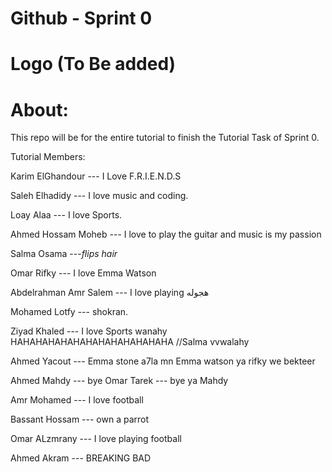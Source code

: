 ﻿# Github - Sprint 0


Logo (To Be added)
===================

About:
======
This repo will be for the entire tutorial to finish the Tutorial Task of Sprint 0.

Tutorial Members:

Karim ElGhandour --- I Love F.R.I.E.N.D.S

Saleh Elhadidy  --- I love music and coding.

Loay Alaa --- I love Sports.

Ahmed Hossam Moheb --- I love to play the guitar and music is my passion

Salma Osama ---*flips hair*

Omar Rifky --- I love Emma Watson

Abdelrahman Amr Salem --- I love playing هجوله

Mohamed Lotfy --- shokran.

Ziyad Khaled --- I love Sports wanahy
HAHAHAHAHAHAHAHAHAHAHAHAHA //Salma vvwalahy

Ahmed Yacout --- Emma stone a7la mn Emma watson ya rifky we bekteer

Ahmed Mahdy --- bye
Omar Tarek --- bye ya Mahdy

Amr Mohamed --- I love football

Bassant Hossam --- own a parrot

Omar ALzmrany --- I love playing football

Ahmed Akram --- BREAKING BAD